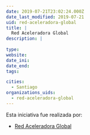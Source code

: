 ```yaml
---
date: 2019-07-21T23:02:24.000Z
date_last_modified: 2019-07-21
uid: red-aceleradora-global
title: |
  Red Aceleradora Global
description: |
  
type: 
website: 
date_ini: 
date_end: 
tags:

cities: 
  - Santiago
organizations_uids:
  - red-aceleradora-global
---
```


Esta iniciativa fue realizada por:

- [Red Aceleradora Global](/organizaciones/red-aceleradora-global)
